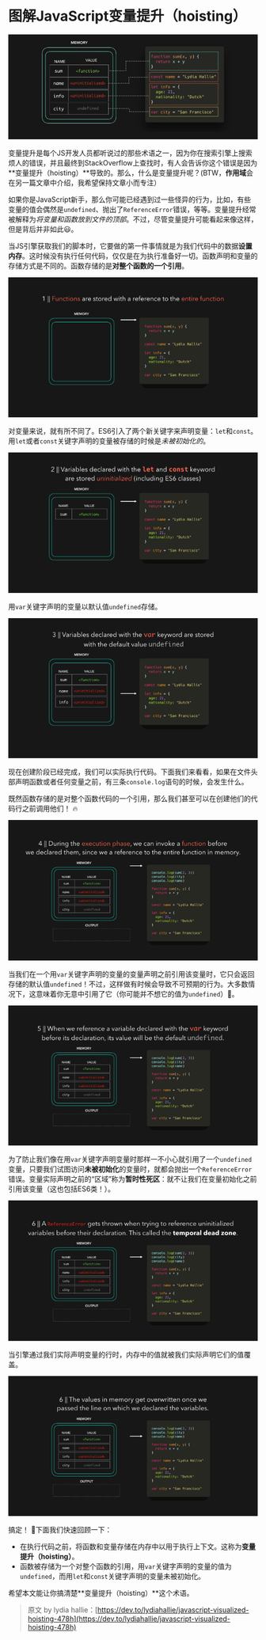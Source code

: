 # 图解JavaScript变量提升（hoisting）

![](media/15959134506087/15959170925988.jpg)

变量提升是每个JS开发人员都听说过的那些术语之一，因为你在搜索引擎上搜索烦人的错误，并且最终到StackOverflow上查找时，有人会告诉你这个错误是因为**变量提升（hoisting）**导致的。那么，什么是变量提升呢？(BTW，**作用域**会在另一篇文章中介绍，我希望保持文章小而专注）

如果你是JavaScript新手，那么你可能已经遇到过一些怪异的行为，比如，有些变量的值会偶然是`undefined`、抛出了`ReferenceError`错误，等等。变量提升经常被解释为*将变量和函数放到文件的顶部*。不过，尽管变量提升可能看起来像这样，但是背后并非如此😃。

当JS引擎获取我们的脚本时，它要做的第一件事情就是为我们代码中的数据**设置内存**。这时候没有执行任何代码，仅仅是在为执行准备好一切。函数声明和变量的存储方式是不同的。函数存储的是**对整个函数的一个引用**。

[![图1.函数存的是对整个函数的一个引用](media/15959134506087/gif7.gif)](media/15959134506087/gif7.gif)

对变量来说，就有所不同了。ES6引入了两个新关键字来声明变量：`let`和`const`。用`let`或者`const`关键字声明的变量被存储的时候是*未被初始化的*。

![gif8](media/15959134506087/gif8.gif)

用`var`关键字声明的变量以默认值`undefined`存储。

[![图3.用var关键字声明的变量以默认值undefined存储](media/15959134506087/gif9.gif)](media/15959134506087/gif9.gif)

现在创建阶段已经完成，我们可以实际执行代码。下面我们来看看，如果在文件头部声明函数或者任何变量之前，有三条`console.log`语句的时候，会发生什么。

既然函数存储的是对整个函数代码的一个引用，那么我们甚至可以在创建他们的代码行之前调用他们！ 🔥

[![图4. 在执行阶段期间，我们可以在函数声明之前调用它们，因为在内存中有一个对整个函数的引用](media/15959134506087/gif16.gif)](media/15959134506087/gif16.gif)

当我们在一个用`var`关键字声明的变量的变量声明之前引用该变量时，它只会返回存储的默认值`undefined`！不过，这样做有时候会导致不可预期的行为。大多数情况下，这意味着你无意中引用了它（你可能并不想它的值为`undefined`）😬。

[![图5.当我们在一个用`var`关键字声明的变量的变量声明之前引用该变量时，其值会是默认值undefined。](media/15959134506087/gif17.gif)](media/15959134506087/gif17.gif)

为了防止我们像在用`var`关键字声明变量时那样一不小心就引用了一个`undefined`变量，只要我们试图访问**未被初始化**的变量时，就都会抛出一个`ReferenceError`错误。变量实际声明之前的“区域”称为**暂时性死区**：就不让我们在变量初始化之前引用该变量（这也包括ES6类！）。

![gif18](media/15959134506087/gif18.gif)

当引擎通过我们实际声明变量的行时，内存中的值就被我们实际声明它们的值覆盖。

![gif12](media/15959134506087/gif12.gif)

搞定！ 🎉下面我们快速回顾一下：

* 在执行代码之前，将函数和变量存储在内存中以用于执行上下文。这称为**变量提升（hoisting）**。
* 函数被存储为一个对整个函数的引用，用`var`关键字声明的变量的值为`undefined`，而用`let`和`const`关键字声明的变量未被初始化。

希望本文能让你搞清楚**变量提升（hoisting）**这个术语。

> 原文 by lydia hallie：[https://dev.to/lydiahallie/javascript-visualized-hoisting-478h](https://dev.to/lydiahallie/javascript-visualized-hoisting-478h)
